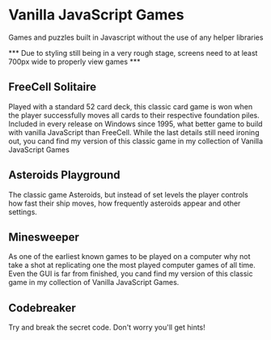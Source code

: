 # Vanilla JavaScript Games
Games and puzzles built in Javascript without the use of any helper libraries<br/>

*** Due to styling still being in a very rough stage, screens need to at least 700px wide to properly view games *** 

## FreeCell Solitaire
Played with a standard 52 card deck, this classic card game is won when the player successfully moves all cards to their respective foundation piles. Included in every release on Windows since 1995, what better game to build with vanilla JavaScript than FreeCell. While the last details still need ironing out, you cand find my version of this classic game in my collection of Vanilla JavaScript Games 

## Asteroids Playground
The classic game Asteroids, but instead of set levels the player controls how fast their ship moves, how frequently asteroids appear and other settings.  

## Minesweeper
As one of the earliest known games to be played on a computer why not take a shot at replicating one the most played computer games of all time. Even the GUI is far from finished, you cand find my version of this classic game in my collection of Vanilla JavaScript Games. 

## Codebreaker
Try and break the secret code. Don't worry you'll get hints! 
